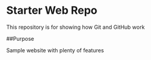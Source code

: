 # Starter Web Repo

This repository is for showing how Git and GitHub work

##Purpose

Sample website with plenty of features